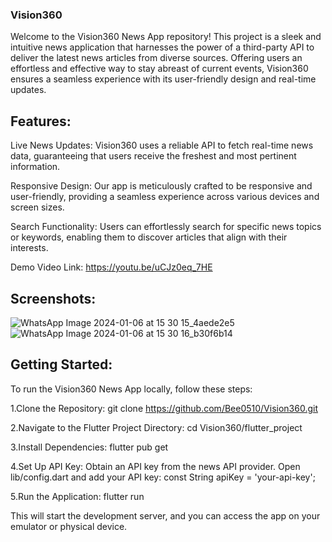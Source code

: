 ### Vision360

Welcome to the Vision360 News App repository! This project is a sleek and intuitive news application that harnesses the power of a third-party API to deliver the latest news articles from diverse sources. Offering users an effortless and effective way to stay abreast of current events, Vision360 ensures a seamless experience with its user-friendly design and real-time updates.

## Features:

Live News Updates: Vision360 uses a reliable API to fetch real-time news data, guaranteeing that users receive the freshest and most pertinent information.

Responsive Design: Our app is meticulously crafted to be responsive and user-friendly, providing a seamless experience across various devices and screen sizes.

Search Functionality: Users can effortlessly search for specific news topics or keywords, enabling them to discover articles that align with their interests.

Demo Video Link: https://youtu.be/uCJz0eq_7HE

## Screenshots:

![WhatsApp Image 2024-01-06 at 15 30 15_4aede2e5](https://github.com/Bee0510/Vision360/assets/111389771/58e52e97-a04a-486e-9561-54fcef1429d1) 
![WhatsApp Image 2024-01-06 at 15 30 16_b30f6b14](https://github.com/Bee0510/Vision360/assets/111389771/a24d97e3-3a6d-4524-8e52-32a594689ac3)


## Getting Started:

To run the Vision360 News App locally, follow these steps:

1.Clone the Repository:
git clone https://github.com/Bee0510/Vision360.git

2.Navigate to the Flutter Project Directory:
cd Vision360/flutter_project

3.Install Dependencies:
flutter pub get

4.Set Up API Key:
Obtain an API key from the news API provider.
Open lib/config.dart and add your API key:
const String apiKey = 'your-api-key';

5.Run the Application:
flutter run

This will start the development server, and you can access the app on your emulator or physical device.

